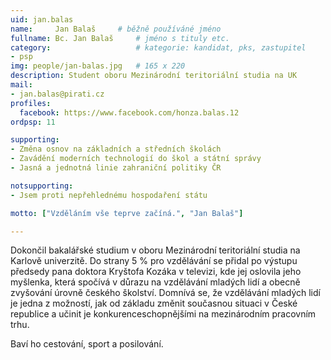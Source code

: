 ```yaml
---
uid: jan.balas
name:     Jan Balaš  	# běžně používáné jméno
fullname: Bc. Jan Balaš  	# jméno s tituly etc.
category:                 	# kategorie: kandidat, pks, zastupitel
- psp
img: people/jan-balas.jpg   # 165 x 220
description: Student oboru Mezinárodní teritoriální studia na UK            	# kratký popis, max 160 znaků
mail:
- jan.balas@pirati.cz
profiles:
  facebook: https://www.facebook.com/honza.balas.12
ordpsp: 11

supporting:
- Změna osnov na základních a středních školách
- Zavádění moderních technologií do škol a státní správy
- Jasná a jednotná linie zahraniční politiky ČR

notsupporting:
- Jsem proti nepřehlednému hospodaření státu

motto: ["Vzděláním vše teprve začíná.", "Jan Balaš"]

---
```


Dokončil bakalářské studium v oboru Mezinárodní teritoriální studia na Karlově univerzitě.
Do strany 5 % pro vzdělávání se přidal po výstupu předsedy pana doktora Kryštofa Kozáka v televizi, kde jej oslovila jeho myšlenka, která spočívá v důrazu na vzdělávání mladých lidí a obecně zvyšování úrovně českého školství.
Domnívá se, že vzdělávání mladých lidí je jedna z možností, jak od základu změnit současnou situaci v České republice a učinit je konkurenceschopnějšími na mezinárodním pracovním trhu.

Baví ho cestování, sport a posilování.
